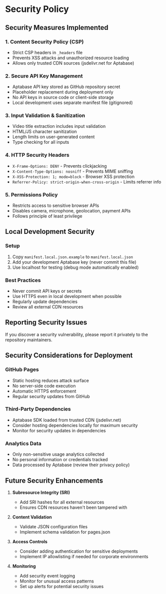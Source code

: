# Security Policy

## Security Measures Implemented

### 1. Content Security Policy (CSP)
- Strict CSP headers in `_headers` file
- Prevents XSS attacks and unauthorized resource loading
- Allows only trusted CDN sources (jsdelivr.net for Aptabase)

### 2. Secure API Key Management
- Aptabase API key stored as GitHub repository secret
- Placeholder replacement during deployment only
- No API keys in source code or client-side storage
- Local development uses separate manifest file (gitignored)

### 3. Input Validation & Sanitization
- Video title extraction includes input validation
- HTML/JS character sanitization
- Length limits on user-generated content
- Type checking for all inputs

### 4. HTTP Security Headers
- `X-Frame-Options: DENY` - Prevents clickjacking
- `X-Content-Type-Options: nosniff` - Prevents MIME sniffing
- `X-XSS-Protection: 1; mode=block` - Browser XSS protection
- `Referrer-Policy: strict-origin-when-cross-origin` - Limits referrer info

### 5. Permissions Policy
- Restricts access to sensitive browser APIs
- Disables camera, microphone, geolocation, payment APIs
- Follows principle of least privilege

## Local Development Security

### Setup
1. Copy `manifest.local.json.example` to `manifest.local.json`
2. Add your development Aptabase key (never commit this file)
3. Use localhost for testing (debug mode automatically enabled)

### Best Practices
- Never commit API keys or secrets
- Use HTTPS even in local development when possible
- Regularly update dependencies
- Review all external CDN resources

## Reporting Security Issues

If you discover a security vulnerability, please report it privately to the repository maintainers.

## Security Considerations for Deployment

### GitHub Pages
- Static hosting reduces attack surface
- No server-side code execution
- Automatic HTTPS enforcement
- Regular security updates from GitHub

### Third-Party Dependencies
- Aptabase SDK loaded from trusted CDN (jsdelivr.net)
- Consider hosting dependencies locally for maximum security
- Monitor for security updates in dependencies

### Analytics Data
- Only non-sensitive usage analytics collected
- No personal information or credentials tracked
- Data processed by Aptabase (review their privacy policy)

## Future Security Enhancements

1. **Subresource Integrity (SRI)**
   - Add SRI hashes for all external resources
   - Ensures CDN resources haven't been tampered with

2. **Content Validation**
   - Validate JSON configuration files
   - Implement schema validation for pages.json

3. **Access Controls**
   - Consider adding authentication for sensitive deployments
   - Implement IP allowlisting if needed for corporate environments

4. **Monitoring**
   - Add security event logging
   - Monitor for unusual access patterns
   - Set up alerts for potential security issues
